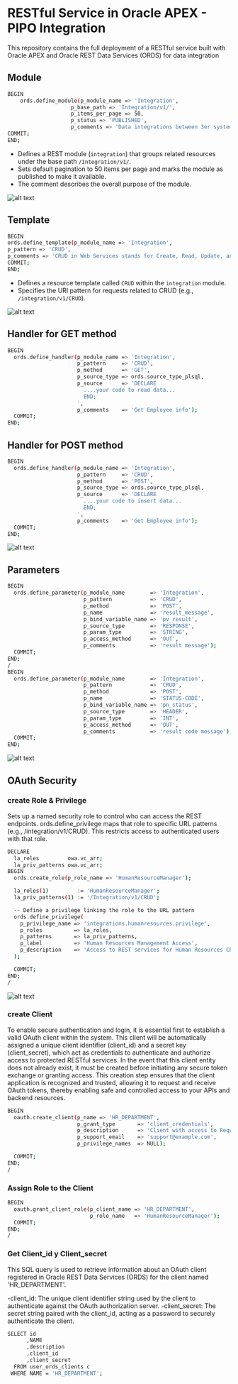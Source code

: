 # RESTful Service in Oracle APEX - PIPO Integration

This repository contains the full deployment of a RESTful service built with Oracle APEX and Oracle REST Data Services (ORDS) for data integration

## Module
```sh
BEGIN
    ords.define_module(p_module_name => 'Integration',
                    p_base_path => 'Integration/v1/',
                    p_items_per_page => 50,
                    p_status => 'PUBLISHED',
                    p_comments => 'Data integrations between 3er system and APEX');
COMMIT;
END;
```

- Defines a REST module (`integration`) that groups related resources under the base path `/Integration/v1/`.
- Sets default pagination to 50 items per page and marks the module as published to make it available.
- The comment describes the overall purpose of the module.

![alt text](/images/module.png "module")

## Template

```sh
BEGIN
ords.define_template(p_module_name => 'Integration',
p_pattern => 'CRUD',
p_comments => 'CRUD in Web Services stands for Create, Read, Update, and Delete — the four fundamental operations performed on data resources through a web service.');
COMMIT;
END;
```

- Defines a resource template called `CRUD` within the `integration` module.
- Specifies the URI pattern for requests related to CRUD (e.g., `/integration/v1/CRUD`).

![alt text](/images/template.png "template")

## Handler for GET method

```sh
BEGIN
  ords.define_handler(p_module_name => 'Integration',
                      p_pattern     => 'CRUD',
                      p_method      => 'GET',
                      p_source_type => ords.source_type_plsql,
                      p_source      => 'DECLARE
                        ....your code to read data...
                        END;
                      ',
                      p_comments    => 'Get Employee info');
  COMMIT;
END;
```
## Handler for POST method

```sh
BEGIN
  ords.define_handler(p_module_name => 'Integration',
                      p_pattern     => 'CRUD',
                      p_method      => 'POST',
                      p_source_type => ords.source_type_plsql,
                      p_source      => 'DECLARE
                        ....your code to insert data...
                        END;
                      ',
                      p_comments    => 'Get Employee info');
  COMMIT;
END;
```
![alt text](/images/POST.png "POST")

## Parameters

```sh
BEGIN
  ords.define_parameter(p_module_name        => 'Integration',
                        p_pattern            => 'CRUD',
                        p_method             => 'POST',
                        p_name               => 'result_message',
                        p_bind_variable_name => 'pv_result',
                        p_source_type        => 'RESPONSE',
                        p_param_type         => 'STRING',
                        p_access_method      => 'OUT',
                        p_comments           => 'result message');
  COMMIT;
END;
/
BEGIN
  ords.define_parameter(p_module_name        => 'Integration',
                        p_pattern            => 'CRUD',
                        p_method             => 'POST',
                        p_name               => 'STATUS-CODE',
                        p_bind_variable_name => 'pn_status',
                        p_source_type        => 'HEADER',
                        p_param_type         => 'INT',
                        p_access_method      => 'OUT',
                        p_comments           => 'result code message');
  COMMIT;
END;
```
![alt text](/images/parameters.png "parameters")

## OAuth Security

### create Role & Privilege

Sets up a named security role to control who can access the REST endpoints.
ords.define_privilege maps that role to specific URL patterns (e.g., /integration/v1/CRUD).
This restricts access to authenticated users with that role.

```sh
DECLARE
  la_roles         owa.vc_arr;
  la_priv_patterns owa.vc_arr;
BEGIN
  ords.create_role(p_role_name => 'HumanResourceManager');

  la_roles(1)         := 'HumanResourceManager';
  la_priv_patterns(1) := '/Integration/v1/CRUD';

  -- Define a privilege linking the role to the URL pattern
  ords.define_privilege(
    p_privilege_name => 'integrations.humanresources.privilege',
    p_roles          => la_roles,
    p_patterns       => la_priv_patterns,
    p_label          => 'Human Resources Management Access',
    p_description    => 'Access to REST services for Human Resources CRUD operations'
  );

  COMMIT;
END;
/
```

![alt text](/images/role.png "role")

### create Client

To enable secure authentication and login, it is essential first to establish a valid OAuth client within the system. This client will be automatically assigned a unique client identifier (client_id) and a secret key (client_secret), which act as credentials to authenticate and authorize access to protected RESTful services. In the event that this client entity does not already exist, it must be created before initiating any secure token exchange or granting access. This creation step ensures that the client application is recognized and trusted, allowing it to request and receive OAuth tokens, thereby enabling safe and controlled access to your APIs and backend resources.

```sh
BEGIN
  oauth.create_client(p_name => 'HR_DEPARTMENT',
                      p_grant_type       => 'client_credentials',
                      p_description      => 'Client with access to Request CRUD of Employee',
                      p_support_email    => 'support@example.com',
                      p_privilege_names  => NULL);

  COMMIT;
END;
/
```


### Assign Role to the Client

```sh
BEGIN
  oauth.grant_client_role(p_client_name => 'HR_DEPARTMENT',
                          p_role_name   => 'HumanResourceManager');
  COMMIT;
END;
/
```

### Get Client_id y Client_secret

This SQL query is used to retrieve information about an OAuth client registered in Oracle REST Data Services (ORDS) for the client named 'HR_DEPARTMENT'.

-client_id: The unique client identifier string used by the client to authenticate against the OAuth authorization server.
-client_secret: The secret string paired with the client_id, acting as a password to securely authenticate the client.

```sh
SELECT id
      ,NAME
      ,description
      ,client_id
      ,client_secret
  FROM user_ords_clients c
 WHERE NAME = 'HR_DEPARTMENT';
```